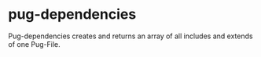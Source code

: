 # pug-dependencies

Pug-dependencies creates and returns an array of all includes and extends of one Pug-File.
